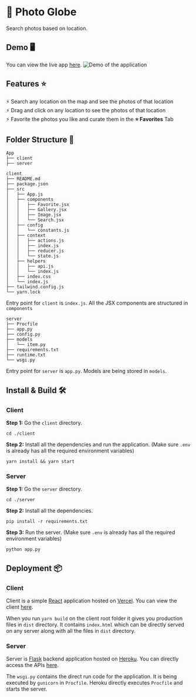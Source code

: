 # 📍 Photo Globe

Search photos based on location.

## Demo 🖥️

You can view the live app [here](https://mfs-assignment-fe.vercel.app/).
![Demo of the application](https://i.imgur.com/cvBDloR.gifv)

## Features ⭐

⚡️ Search any location on the map and see the photos of that location\
⚡️ Drag and click on any location to see the photos of that location\
⚡️ Favorite the photos you like and curate them in the **⭐ Favorites** Tab

## Folder Structure :file_folder:

```
App
├── client
├── server

```

```
client
├── README.md
├── package.json
├── src
│   ├── App.js
│   ├── components
│   │   ├── Favorite.jsx
│   │   ├── Gallery.jsx
│   │   ├── Image.jsx
│   │   └── Search.jsx
│   ├── config
│   │   └── constants.js
│   ├── context
│   │   ├── actions.js
│   │   ├── index.js
│   │   ├── reducer.js
│   │   └── state.js
│   ├── helpers
│   │   ├── api.js
│   │   └── index.js
│   ├── index.css
│   └── index.js
├── tailwind.config.js
└── yarn.lock
```

Entry point for `client` is `index.js`. All the JSX components are structured in `components`

```
server
├── Procfile
├── app.py
├── config.py
├── models
│   └── item.py
├── requirements.txt
├── runtime.txt
└── wsgi.py
```

Entry point for `server` is `app.py`. Models are being stored in `models`.

## Install & Build 🛠️

### Client

**Step 1:** Go the `client` directory.

```
cd ./client
```

**Step 2:** Install all the dependencies and run the application. (Make sure `.env` is already has all the required environment variables)

```
yarn install && yarn start
```

### Server

**Step 1:** Go the `server` directory.

```
cd ./server
```

**Step 2:** Install all the dependencies.

```
pip install -r requirements.txt
```

**Step 3:** Run the server. (Make sure `.env` is already has all the required environment variables)

```
python app.py
```

## Deployment 📦

### Client

Client is a simple [React](https://reactjs.org/) application hosted on [Vercel](https://vercel.com/). You can view the client [here](https://mfs-assignment-fe.vercel.app/).

When you run `yarn build` on the client root folder it gives you production files in `dist` directory. It contains `index.html` which can be directly served on any server along with all the files in `dist` directory.

### Server

Server is [Flask](https://flask.palletsprojects.com/en/1.1.x/) backend application hosted on [Heroku](https://heroku.com/). You can directly access the APIs [here](https://mfs-flask-app.herokuapp.com/).

The `wsgi.py` contains the direct run code for the application. It is being executed by `gunicorn` in `Procfile`. Heroku directly executes `Procfile` and starts the server.
